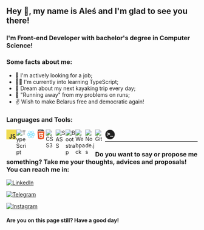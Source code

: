## Hey 👋, my name is Aleś and I'm glad to see you there!


### I'm Front-end Developer with bachelor's degree in Computer Science!

### Some facts about me:

- 🔭 I'm actively looking for a job;
- 🧑‍💻 I'm currently into learning TypeScript;
- 🛶 Dream about my next kayaking trip every day;
- 🏃 "Running away" from my problems on runs;
- ✌ Wish to make Belarus free and democratic again!

### Languages and Tools:

<img align="left" alt="JavaScript" width="26px" src="https://raw.githubusercontent.com/github/explore/80688e429a7d4ef2fca1e82350fe8e3517d3494d/topics/javascript/javascript.png" />
<img align="left" alt="TypeScript" width="26px" src="https://upload.wikimedia.org/wikipedia/commons/4/4c/Typescript_logo_2020.svg" />
<img align="left" alt="React" width="26px" src="https://raw.githubusercontent.com/github/explore/80688e429a7d4ef2fca1e82350fe8e3517d3494d/topics/react/react.png" />
<img align="left" alt="HTML5" width="26px" src="https://raw.githubusercontent.com/github/explore/80688e429a7d4ef2fca1e82350fe8e3517d3494d/topics/html/html.png" />
<img align="left" alt="CSS3" width="26px" src="https://cdn.jsdelivr.net/gh/devicons/devicon/icons/css3/css3-original.svg" />
<img align="left" alt="SASS" width="26px" src="https://cdn.jsdelivr.net/gh/devicons/devicon/icons/sass/sass-original.svg" />
<img align="left" alt="Bootstrap" width="26px" src="https://cdn.jsdelivr.net/gh/devicons/devicon/icons/bootstrap/bootstrap-original.svg" />
<img align="left" alt="Webpack" width="26px" src="https://cdn.jsdelivr.net/gh/devicons/devicon/icons/webpack/webpack-original.svg" />
<img align="left" alt="Node.js" width="26px" src="https://cdn.jsdelivr.net/gh/devicons/devicon/icons/nodejs/nodejs-original.svg" />
<img align="left" src="https://www.vectorlogo.zone/logos/git-scm/git-scm-icon.svg" alt="Git" width="26px" />
<img align="left" alt="Terminal" width="26px" src="https://raw.githubusercontent.com/github/explore/80688e429a7d4ef2fca1e82350fe8e3517d3494d/topics/terminal/terminal.png" />

<br />

---

### Do you want to say or propose me something? Take me your thoughts, advices and proposals! You can reach me in: 

[![LinkedIn](https://img.shields.io/badge/LinkedIn-0077B5?style=for-the-badge&logo=linkedin&logoColor=white)](https://www.linkedin.com/in/ales-kirylushkin/)
<br />

[![Telegram](https://img.shields.io/badge/telegram-2CA5E0?style=for-the-badge&logo=telegram&logoColor=white)](https://t.me/sunderst)
<br />

[![Instagram](https://img.shields.io/badge/Instagram-E4405F?style=for-the-badge&logo=instagram&logoColor=white)](https://www.instagram.com/ales_kirylushkin/)
<br />

#### Are you on this page still? Have a good day!
<!--
**Cheeseday/Cheeseday** is a ✨ _special_ ✨ repository because its `README.md` (this file) appears on your GitHub profile.
-->
